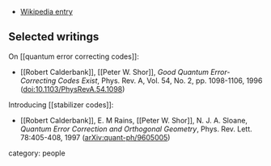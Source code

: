 
* [Wikipedia entry](https://en.wikipedia.org/wiki/Robert_Calderbank)

## Selected writings

On [[quantum error correcting codes]]:

* [[Robert Calderbank]], [[Peter W. Shor]], *Good Quantum Error-Correcting Codes Exist*, Phys. Rev. A, Vol. 54, No. 2, pp. 1098-1106, 1996 ([doi:10.1103/PhysRevA.54.1098](https://doi.org/10.1103/PhysRevA.54.1098))

Introducing [[stabilizer codes]]:

* [[Robert Calderbank]], E. M Rains, [[Peter W. Shor]], N. J. A. Sloane, *Quantum Error Correction and Orthogonal Geometry*, Phys. Rev. Lett. 78:405-408, 1997 ([arXiv:quant-ph/9605005](https://arxiv.org/abs/quant-ph/9605005))


category: people